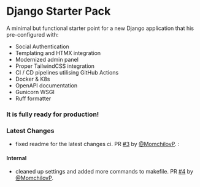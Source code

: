 # Django Starter Pack

A minimal but functional starter point for a new Django application that his pre-configured with:
- Social Authentication
- Templating and HTMX integration
- Modernized admin panel
- Proper TailwindCSS integration
- CI / CD pipelines utilising GitHub Actions
- Docker & K8s
- OpenAPI documentation
- Gunicorn WSGI
- Ruff formatter

### It is fully ready for production!

### Latest Changes

* fixed readme for the latest changes ci. PR [#3](https://github.com/MomchilovP/django-starter-pack/pull/3) by [@MomchilovP](https://github.com/MomchilovP).
:

#### Internal

* cleaned up settings and added more commands to makefile. PR [#4](https://github.com/MomchilovP/django-starter-pack/pull/4) by [@MomchilovP](https://github.com/MomchilovP).
